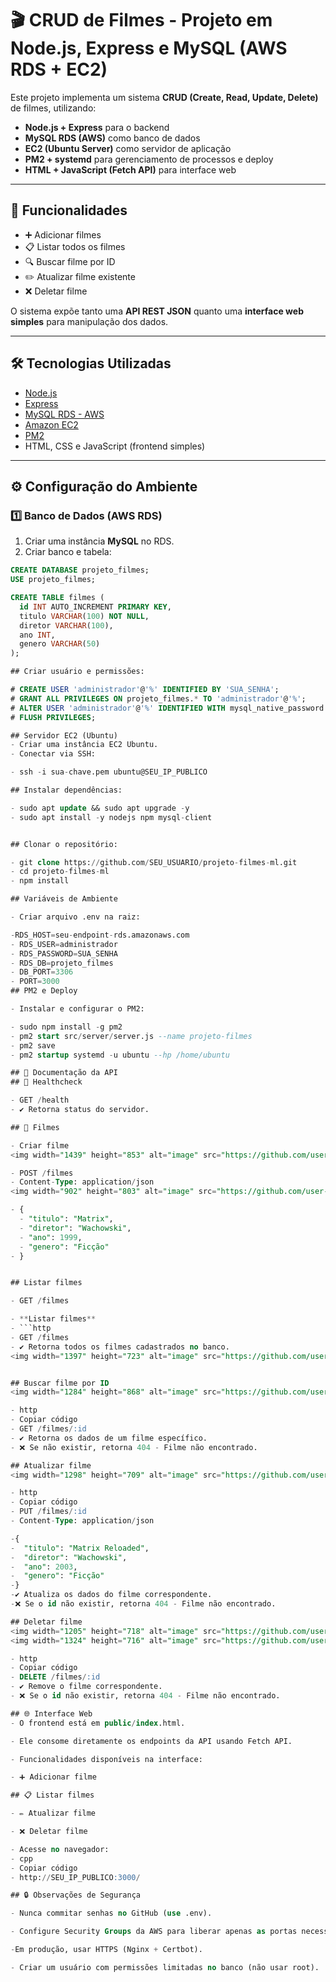 # 🎬 CRUD de Filmes - Projeto em Node.js, Express e MySQL (AWS RDS + EC2)

Este projeto implementa um sistema **CRUD (Create, Read, Update, Delete)** de filmes, utilizando:
- **Node.js + Express** para o backend  
- **MySQL RDS (AWS)** como banco de dados  
- **EC2 (Ubuntu Server)** como servidor de aplicação  
- **PM2 + systemd** para gerenciamento de processos e deploy  
- **HTML + JavaScript (Fetch API)** para interface web  

---

## 📌 Funcionalidades
- ➕ Adicionar filmes  
- 📋 Listar todos os filmes  
- 🔍 Buscar filme por ID  
- ✏️ Atualizar filme existente  
- ❌ Deletar filme  

O sistema expõe tanto uma **API REST JSON** quanto uma **interface web simples** para manipulação dos dados.

---

## 🛠️ Tecnologias Utilizadas
- [Node.js](https://nodejs.org/)  
- [Express](https://expressjs.com/)  
- [MySQL RDS - AWS](https://aws.amazon.com/rds/mysql/)  
- [Amazon EC2](https://aws.amazon.com/ec2/)  
- [PM2](https://pm2.keymetrics.io/)  
- HTML, CSS e JavaScript (frontend simples)  

---

## ⚙️ Configuração do Ambiente

### 1️⃣ Banco de Dados (AWS RDS)
1. Criar uma instância **MySQL** no RDS.  
2. Criar banco e tabela:

```sql
CREATE DATABASE projeto_filmes;
USE projeto_filmes;

CREATE TABLE filmes (
  id INT AUTO_INCREMENT PRIMARY KEY,
  titulo VARCHAR(100) NOT NULL,
  diretor VARCHAR(100),
  ano INT,
  genero VARCHAR(50)
);

## Criar usuário e permissões:

# CREATE USER 'administrador'@'%' IDENTIFIED BY 'SUA_SENHA';
# GRANT ALL PRIVILEGES ON projeto_filmes.* TO 'administrador'@'%';
# ALTER USER 'administrador'@'%' IDENTIFIED WITH mysql_native_password BY 'SUA_SENHA';
# FLUSH PRIVILEGES;

## Servidor EC2 (Ubuntu)
- Criar uma instância EC2 Ubuntu.
- Conectar via SSH:

- ssh -i sua-chave.pem ubuntu@SEU_IP_PUBLICO

## Instalar dependências:

- sudo apt update && sudo apt upgrade -y
- sudo apt install -y nodejs npm mysql-client


## Clonar o repositório:

- git clone https://github.com/SEU_USUARIO/projeto-filmes-ml.git
- cd projeto-filmes-ml
- npm install

## Variáveis de Ambiente

- Criar arquivo .env na raiz:

-RDS_HOST=seu-endpoint-rds.amazonaws.com
- RDS_USER=administrador
- RDS_PASSWORD=SUA_SENHA
- RDS_DB=projeto_filmes
- DB_PORT=3306
- PORT=3000
## PM2 e Deploy

- Instalar e configurar o PM2:

- sudo npm install -g pm2
- pm2 start src/server/server.js --name projeto-filmes
- pm2 save
- pm2 startup systemd -u ubuntu --hp /home/ubuntu

## 📑 Documentação da API
## 🔹 Healthcheck

- GET /health
- ✔️ Retorna status do servidor.

## 🔹 Filmes

- Criar filme
<img width="1439" height="853" alt="image" src="https://github.com/user-attachments/assets/9333da0c-1c83-4c7d-9c9f-573ac622ad3e" />

- POST /filmes
- Content-Type: application/json
<img width="902" height="803" alt="image" src="https://github.com/user-attachments/assets/43aa293e-018e-4c3c-9acb-dd6d357617cc" />

- {
  - "titulo": "Matrix",
  - "diretor": "Wachowski",
  - "ano": 1999,
  - "genero": "Ficção"
- }


## Listar filmes

- GET /filmes

- **Listar filmes**
- ```http
- GET /filmes
- ✔️ Retorna todos os filmes cadastrados no banco.
<img width="1397" height="723" alt="image" src="https://github.com/user-attachments/assets/d3e01691-4e89-467c-9420-87652af5924a" />


## Buscar filme por ID
<img width="1284" height="868" alt="image" src="https://github.com/user-attachments/assets/d269cec9-f2da-4c1d-9d74-dc37f8385665" />

- http
- Copiar código
- GET /filmes/:id
- ✔️ Retorna os dados de um filme específico.
- ❌ Se não existir, retorna 404 - Filme não encontrado.

## Atualizar filme
<img width="1298" height="709" alt="image" src="https://github.com/user-attachments/assets/bfee43e3-3550-4706-a8b5-8eea6c475172" />

- http
- Copiar código
- PUT /filmes/:id
- Content-Type: application/json

-{
-  "titulo": "Matrix Reloaded",
-  "diretor": "Wachowski",
-  "ano": 2003,
-  "genero": "Ficção"
-}
-✔️ Atualiza os dados do filme correspondente.
-❌ Se o id não existir, retorna 404 - Filme não encontrado.

## Deletar filme
<img width="1205" height="718" alt="image" src="https://github.com/user-attachments/assets/984e964d-c3b2-4d97-9e69-69fe6c4f9895" />
<img width="1324" height="716" alt="image" src="https://github.com/user-attachments/assets/08b6efec-bfac-4bae-a9fa-b101e57403ff" />

- http
- Copiar código
- DELETE /filmes/:id
- ✔️ Remove o filme correspondente.
- ❌ Se o id não existir, retorna 404 - Filme não encontrado.

## 🌐 Interface Web
- O frontend está em public/index.html.

- Ele consome diretamente os endpoints da API usando Fetch API.

- Funcionalidades disponíveis na interface:

- ➕ Adicionar filme

## 📋 Listar filmes

- ✏️ Atualizar filme

- ❌ Deletar filme

- Acesse no navegador:
- cpp
- Copiar código
- http://SEU_IP_PUBLICO:3000/

## 🔒 Observações de Segurança

- Nunca commitar senhas no GitHub (use .env).

- Configure Security Groups da AWS para liberar apenas as portas necessárias (3000, 3306, 22).

-Em produção, usar HTTPS (Nginx + Certbot).

- Criar um usuário com permissões limitadas no banco (não usar root).
